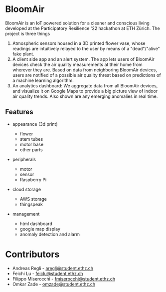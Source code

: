 # BloomAir
BloomAir is an IoT powered solution for a cleaner and conscious living developed at the Participatory Resilience '22 hackathon at ETH Zürich.
The project is three things
1. Atmospheric sensors housed in a 3D printed flower vase, whose readings are intuitively relayed to the user by means of a "dead"/"alive" fake plant.
2. A client side app and an alert system. The app lets users of BloomAir devices check the air quality measurements at their home from wherever they are.
Based on data from neighboring BloomAir devices, users are notified of a possible air quality threat based on predictions of a machine learning algorithm.
3. An analytics dashboard: We aggregate data from all BloomAir devices, and visualize it on Google Maps to provide a big picture view of indoor air quality trends.
Also shown are any emerging anomalies in real time.

## Features

- appearance (3d print)
    - flower
    - stem tubes
    - motor base
    - other parts

- peripherals
    - motor
    - sensor
    - Raspberry Pi

- cloud storage
    - AWS storage
    - thingspeak

- management
    - html dashboard
    - google map display
    - anomaly detection and alarm


# Contributors
- Andreas Regli - aregli@student.ethz.ch
- Feichi Lu - feiclu@student.ethz.ch
- Filippo Miserocchi - fmiserocchi@student.ethz.ch
- Omkar Zade - omzade@student.ethz.ch
